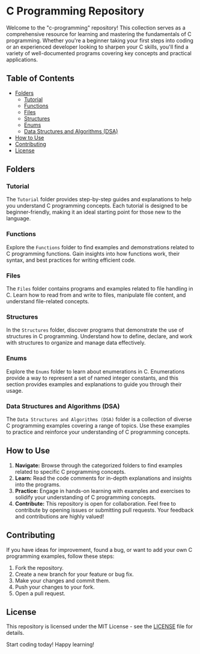 # C Programming Repository

Welcome to the "c-programming" repository! This collection serves as a comprehensive resource for learning and mastering the fundamentals of C programming. Whether you're a beginner taking your first steps into coding or an experienced developer looking to sharpen your C skills, you'll find a variety of well-documented programs covering key concepts and practical applications.

## Table of Contents

- [Folders](#folders)
  - [Tutorial](#tutorial)
  - [Functions](#functions)
  - [Files](#files)
  - [Structures](#structures)
  - [Enums](#enums)
  - [Data Structures and Algorithms (DSA)](#examples)
- [How to Use](#how-to-use)
- [Contributing](#contributing)
- [License](#license)

## Folders

### Tutorial

The `Tutorial` folder provides step-by-step guides and explanations to help you understand C programming concepts. Each tutorial is designed to be beginner-friendly, making it an ideal starting point for those new to the language.

### Functions

Explore the `Functions` folder to find examples and demonstrations related to C programming functions. Gain insights into how functions work, their syntax, and best practices for writing efficient code.

### Files

The `Files` folder contains programs and examples related to file handling in C. Learn how to read from and write to files, manipulate file content, and understand file-related concepts.

### Structures

In the `Structures` folder, discover programs that demonstrate the use of structures in C programming. Understand how to define, declare, and work with structures to organize and manage data effectively.

### Enums

Explore the `Enums` folder to learn about enumerations in C. Enumerations provide a way to represent a set of named integer constants, and this section provides examples and explanations to guide you through their usage.

### Data Structures and Algorithms (DSA)

The `Data Structures and Algorithms (DSA)` folder is a collection of diverse C programming examples covering a range of topics. Use these examples to practice and reinforce your understanding of C programming concepts.

## How to Use

1. **Navigate:** Browse through the categorized folders to find examples related to specific C programming concepts.
2. **Learn:** Read the code comments for in-depth explanations and insights into the programs.
3. **Practice:** Engage in hands-on learning with examples and exercises to solidify your understanding of C programming concepts.
4. **Contribute:** This repository is open for collaboration. Feel free to contribute by opening issues or submitting pull requests. Your feedback and contributions are highly valued!

## Contributing

If you have ideas for improvement, found a bug, or want to add your own C programming examples, follow these steps:

1. Fork the repository.
2. Create a new branch for your feature or bug fix.
3. Make your changes and commit them.
4. Push your changes to your fork.
5. Open a pull request.

## License

This repository is licensed under the MIT License - see the [LICENSE](LICENSE) file for details.

Start coding today! Happy learning!
